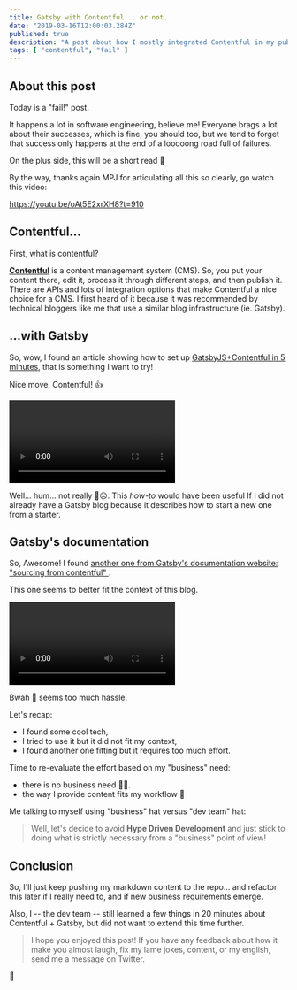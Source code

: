 ```yaml
---
title: Gatsby with Contentful... or not.
date: "2019-03-16T12:00:03.284Z"
published: true
description: "A post about how I mostly integrated Contentful in my publishing workflow, but failed, and did not do it."
tags: [ "contentful", "fail" ]
---
```


## About this post

Today is a "fail!" post.

It happens a lot in software engineering, believe me!
Everyone brags a lot about their successes, which is fine, you should too, but we tend to forget that success only happens at the end of a looooong road full of failures.

On the plus side, this will be a short read 🤣

By the way, thanks again MPJ for articulating all this so clearly, go watch this video:

https://youtu.be/oAt5E2xrXH8?t=910

## Contentful...

First, what is contentful?

**[Contentful](https://www.contentful.com/)** is a content management system (CMS).
So, you put your content there, edit it, process it through different steps, and then publish it.
There are APIs and lots of integration options that make Contentful a nice choice for a CMS.
I first heard of it because it was recommended by technical bloggers like me that use a similar blog infrastructure (ie. Gatsby).

## ...with Gatsby

So, wow, I found an article showing how to set up [GatsbyJS+Contentful in 5 minutes](https://www.contentful.com/r/knowledgebase/gatsbyjs-and-contentful-in-five-minutes/), that is something I want to try!

Nice move, Contentful! 👍

![5 minutes later](https://media.giphy.com/media/l4FBdfoF9kNr1yw2A/source.mp4)

Well... hum... not really 🤔☹️. This *how-to* would have been useful If I did not already have a Gatsby blog because it describes how to start a new one from a starter.

## Gatsby's documentation

So, Awesome! I found [another one from Gatsby's documentation website: "sourcing from contentful" ](https://www.gatsbyjs.org/docs/sourcing-from-contentful/).

This one seems to better fit the context of this blog.

![346 minutes later](https://media.giphy.com/media/3ohzAybS8DIscjZ78I/source.mp4)

Bwah 🤢 seems too much hassle.

Let's recap:
- I found some cool tech,
- I tried to use it but it did not fit my context,
- I found another one fitting but it requires too much effort.

Time to re-evaluate the effort based on my "business" need:
- there is no business need 🤣😳.
- the way I provide content fits my workflow 🤔

Me talking to myself using "business" hat versus "dev team" hat:
> Well, let's decide to avoid **Hype Driven Development** and just stick to doing what is strictly necessary from a "business" point of view!

## Conclusion

So, I'll just keep pushing my markdown content to the repo... and refactor this later if I really need to, and if new business requirements emerge.

Also, I -- the dev team -- still learned a few things in 20 minutes about Contentful + Gatsby, but did not want to extend this time further.

> I hope you enjoyed this post! If you have any feedback about how it make you almost laugh, fix my lame jokes, content, or my english, send me a message on Twitter.

👋